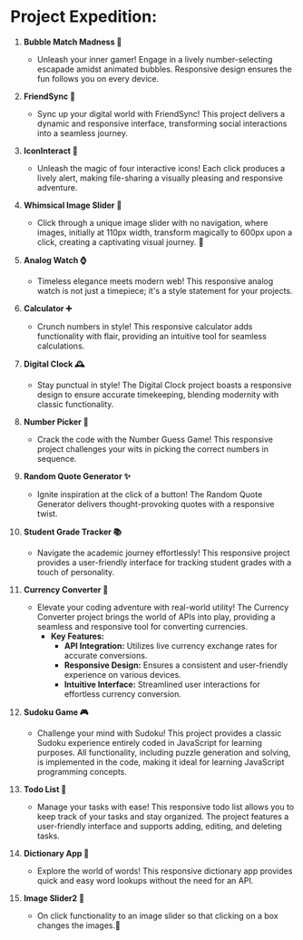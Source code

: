 # Project Expedition:

1. **Bubble Match Madness 🌈**
   - Unleash your inner gamer! Engage in a lively number-selecting escapade amidst animated bubbles. Responsive design ensures the fun follows you on every device.

2. **FriendSync 💫**
   - Sync up your digital world with FriendSync! This project delivers a dynamic and responsive interface, transforming social interactions into a seamless journey.

3. **IconInteract 🎨**
   - Unleash the magic of four interactive icons! Each click produces a lively alert, making file-sharing a visually pleasing and responsive adventure.

4. **Whimsical Image Slider 📸**
   - Click through a unique image slider with no navigation, where images, initially at 110px width, transform magically to 600px upon a click, creating a captivating visual journey. 🌟

5. **Analog Watch ⌚**
   - Timeless elegance meets modern web! This responsive analog watch is not just a timepiece; it's a style statement for your projects.

6. **Calculator ➕**
   - Crunch numbers in style! This responsive calculator adds functionality with flair, providing an intuitive tool for seamless calculations.

7. **Digital Clock 🕰️**
   - Stay punctual in style! The Digital Clock project boasts a responsive design to ensure accurate timekeeping, blending modernity with classic functionality.

8. **Number Picker 🎲**
   - Crack the code with the Number Guess Game! This responsive project challenges your wits in picking the correct numbers in sequence.

9. **Random Quote Generator ✨**
   - Ignite inspiration at the click of a button! The Random Quote Generator delivers thought-provoking quotes with a responsive twist.

10. **Student Grade Tracker 📚**
    - Navigate the academic journey effortlessly! This responsive project provides a user-friendly interface for tracking student grades with a touch of personality.

11. **Currency Converter 💱**
    - Elevate your coding adventure with real-world utility! The Currency Converter project brings the world of APIs into play, providing a seamless and responsive tool for converting currencies.
      - **Key Features:**
        - **API Integration:** Utilizes live currency exchange rates for accurate conversions.
        - **Responsive Design:** Ensures a consistent and user-friendly experience on various devices.
        - **Intuitive Interface:** Streamlined user interactions for effortless currency conversion.

12. **Sudoku Game 🎮**
    - Challenge your mind with Sudoku! This project provides a classic Sudoku experience entirely coded in JavaScript for learning purposes. All functionality, including puzzle generation and solving, is implemented in the code, making it ideal for learning JavaScript programming concepts.

13. **Todo List 📝**
    - Manage your tasks with ease! This responsive todo list allows you to keep track of your tasks and stay organized. The project features a user-friendly interface and supports adding, editing, and deleting tasks.

14. **Dictionary App 📖**
    - Explore the world of words! This responsive dictionary app provides quick and easy word lookups without the need for an API.
15. **Image Slider2 📸**
    - On click  functionality to an image slider so that clicking on a box changes the images.🌟
